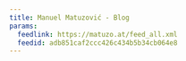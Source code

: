```yaml
---
title: Manuel Matuzović - Blog
params:
  feedlink: https://matuzo.at/feed_all.xml
  feedid: adb851caf2ccc426c434b5b34cb064e8
---
```

